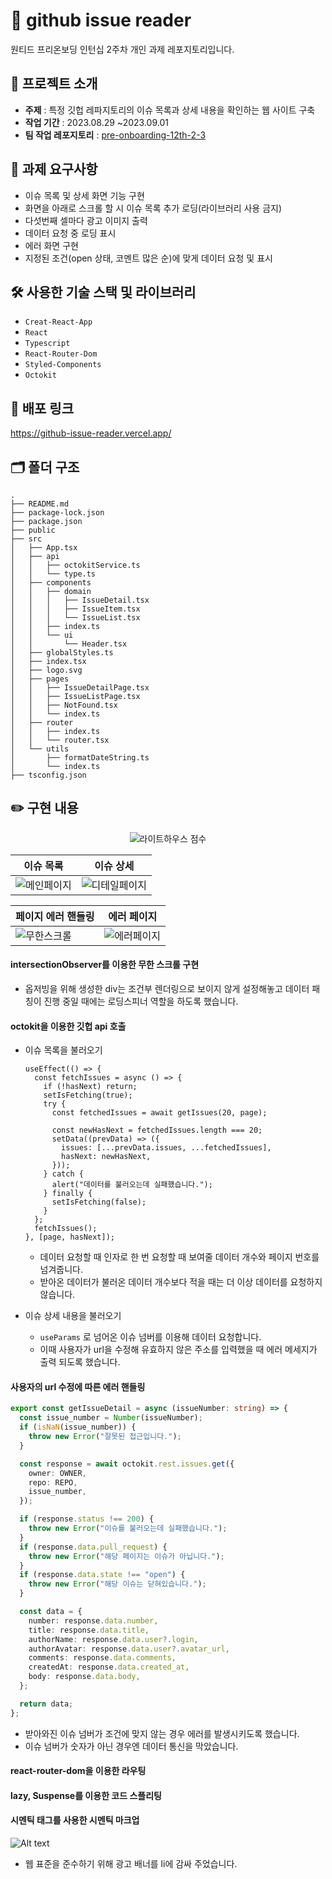 # 🔎 github issue reader

원티드 프리온보딩 인턴십 2주차 개인 과제 레포지토리입니다.

## 🎯 프로젝트 소개

- **주제** : 특정 깃헙 레파지토리의 이슈 목록과 상세 내용을 확인하는 웹 사이트 구축
- **작업 기간** : 2023.08.29 ~2023.09.01
- **팀 작업 레포지토리** : [pre-onboarding-12th-2-3](https://github.com/pre-onboarding-12th-team3/pre-onboarding-12th-2-3)

## 📝 과제 요구사항

- 이슈 목록 및 상세 화면 기능 구현
- 화면을 아래로 스크롤 할 시 이슈 목록 추가 로딩(라이브러리 사용 금지)
- 다섯번째 셀마다 광고 이미지 출력
- 데이터 요청 중 로딩 표시
- 에러 화면 구현
- 지정된 조건(open 상태, 코멘트 많은 순)에 맞게 데이터 요청 및 표시

## 🛠 사용한 기술 스택 및 라이브러리

- `Creat-React-App`
- `React`
- `Typescript`
- `React-Router-Dom`
- `Styled-Components`
- `Octokit`

## 🚀 배포 링크

https://github-issue-reader.vercel.app/

## 🗂️ 폴더 구조

```base
.
├── README.md
├── package-lock.json
├── package.json
├── public
├── src
│   ├── App.tsx
│   ├── api
│   │   ├── octokitService.ts
│   │   └── type.ts
│   ├── components
│   │   ├── domain
│   │   │   ├── IssueDetail.tsx
│   │   │   ├── IssueItem.tsx
│   │   │   └── IssueList.tsx
│   │   ├── index.ts
│   │   └── ui
│   │       └── Header.tsx
│   ├── globalStyles.ts
│   ├── index.tsx
│   ├── logo.svg
│   ├── pages
│   │   ├── IssueDetailPage.tsx
│   │   ├── IssueListPage.tsx
│   │   ├── NotFound.tsx
│   │   └── index.ts
│   ├── router
│   │   ├── index.ts
│   │   └── router.tsx
│   └── utils
│       ├── formatDateString.ts
│       └── index.ts
├── tsconfig.json
```

## ✏️ 구현 내용

<div style="text-align:center">

![라이트하우스 점수](https://cdn.discordapp.com/attachments/619875492820025356/1146390569787076719/image.png)

</div>

| 이슈 목록                        | 이슈 상세                            |
| -------------------------------- | ------------------------------------ |
| ![메인페이지](./assets/main.gif) | ![디테일페이지](./assets/detail.gif) |

| 페이지 에러 핸들링                | 에러 페이지                           |
| --------------------------------- | ------------------------------------- |
| ![무한스크롤](./assets/error.gif) | ![에러페이지](./assets/wrongPage.gif) |

#### intersectionObserver를 이용한 무한 스크롤 구현

- 옵저빙을 위해 생성한 div는 조건부 렌더링으로 보이지 않게 설정해놓고 데이터 패칭이 진행 중일 때에는 로딩스피너 역할을 하도록 했습니다.

#### octokit을 이용한 깃헙 api 호출

- 이슈 목록을 불러오기

  ```tsx
  useEffect(() => {
    const fetchIssues = async () => {
      if (!hasNext) return;
      setIsFetching(true);
      try {
        const fetchedIssues = await getIssues(20, page);

        const newHasNext = fetchedIssues.length === 20;
        setData((prevData) => ({
          issues: [...prevData.issues, ...fetchedIssues],
          hasNext: newHasNext,
        }));
      } catch {
        alert("데이터를 불러오는데 실패했습니다.");
      } finally {
        setIsFetching(false);
      }
    };
    fetchIssues();
  }, [page, hasNext]);
  ```

  - 데이터 요청할 때 인자로 한 번 요청할 때 보여줄 데이터 개수와 페이지 번호를 넘겨줍니다.
  - 받아온 데이터가 불러온 데이터 개수보다 적을 때는 더 이상 데이터를 요청하지 않습니다.

- 이슈 상세 내용을 불러오기
  - `useParams` 로 넘어온 이슈 넘버를 이용해 데이터 요청합니다.
  - 이때 사용자가 url을 수정해 유효하지 않은 주소를 입력했을 때 에러 메세지가 출력 되도록 했습니다.

#### 사용자의 url 수정에 따른 에러 핸들링

```ts
export const getIssueDetail = async (issueNumber: string) => {
  const issue_number = Number(issueNumber);
  if (isNaN(issue_number)) {
    throw new Error("잘못된 접근입니다.");
  }

  const response = await octokit.rest.issues.get({
    owner: OWNER,
    repo: REPO,
    issue_number,
  });

  if (response.status !== 200) {
    throw new Error("이슈를 불러오는데 실패했습니다.");
  }
  if (response.data.pull_request) {
    throw new Error("해당 페이지는 이슈가 아닙니다.");
  }
  if (response.data.state !== "open") {
    throw new Error("해당 이슈는 닫혀있습니다.");
  }

  const data = {
    number: response.data.number,
    title: response.data.title,
    authorName: response.data.user?.login,
    authorAvatar: response.data.user?.avatar_url,
    comments: response.data.comments,
    createdAt: response.data.created_at,
    body: response.data.body,
  };

  return data;
};
```

- 받아와진 이슈 넘버가 조건에 맞지 않는 경우 에러를 발생시키도록 했습니다.
- 이슈 넘버가 숫자가 아닌 경우엔 데이터 통신을 막았습니다.

#### react-router-dom을 이용한 라우팅

#### lazy, Suspense를 이용한 코드 스플리팅

#### 시멘틱 태그를 사용한 시멘틱 마크업

![Alt text](./assets/markup.png)

- 웹 표준을 준수하기 위해 광고 배너를 li에 감싸 주었습니다.
